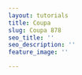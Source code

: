 ```yaml
---
layout: tutorials
title: Coupa
slug: Coupa 878
seo_title: ''
seo_description: ''
feature_image: ''

---
```

